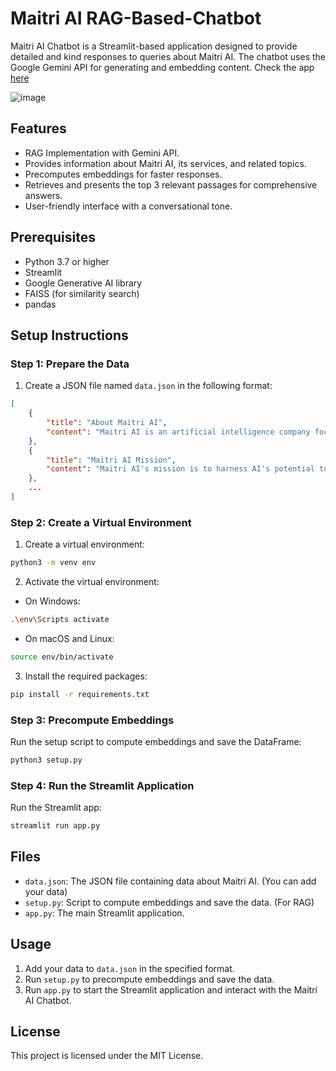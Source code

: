 
# Maitri AI RAG-Based-Chatbot

Maitri AI Chatbot is a Streamlit-based application designed to provide detailed and kind responses to queries about Maitri AI. The chatbot uses the Google Gemini API for generating and embedding content. Check the app [here](https://maitriai-chatbot.streamlit.app/)

![image](https://github.com/user-attachments/assets/93fefa93-93e2-48da-b68b-4cec6f767f18)


## Features

- RAG Implementation with Gemini API.
- Provides information about Maitri AI, its services, and related topics.
- Precomputes embeddings for faster responses.
- Retrieves and presents the top 3 relevant passages for comprehensive answers.
- User-friendly interface with a conversational tone.

## Prerequisites

- Python 3.7 or higher
- Streamlit
- Google Generative AI library
- FAISS (for similarity search)
- pandas

## Setup Instructions

### Step 1: Prepare the Data

1. Create a JSON file named `data.json` in the following format:

```json
[
    {
        "title": "About Maitri AI",
        "content": "Maitri AI is an artificial intelligence company focused on developing advanced AI technologies to enhance human experiences and empower businesses across various industries. Their mission is to harness the power of AI to drive innovation, solve complex problems, and create a positive impact on society. Maitri AI believes in the potential of AI to transform the way we live, work, and interact. They specialize in developing intelligent systems that can understand and interpret human language, recognize patterns in data, make intelligent decisions, and continuously learn and adapt. [1]"
    },
    {
        "title": "Maitri AI Mission",
        "content": "Maitri AI's mission is to harness AI's potential to transform lives, push boundaries, build ethical solutions, drive social impact, empower individuals, and shape a better future. [2]"
    },
    ...
]
```

### Step 2: Create a Virtual Environment

1. Create a virtual environment:

```bash
python3 -m venv env
```

2. Activate the virtual environment:

- On Windows:

```bash
.\env\Scripts activate
```

- On macOS and Linux:

```bash
source env/bin/activate
```

3. Install the required packages:

```bash
pip install -r requirements.txt
```


### Step 3: Precompute Embeddings

Run the setup script to compute embeddings and save the DataFrame:

```bash
python3 setup.py
```

### Step 4: Run the Streamlit Application

Run the Streamlit app:

```bash
streamlit run app.py
```

## Files

- `data.json`: The JSON file containing data about Maitri AI. (You can add your data)
- `setup.py`: Script to compute embeddings and save the data. (For RAG)
- `app.py`: The main Streamlit application.

## Usage

1. Add your data to `data.json` in the specified format.
2. Run `setup.py` to precompute embeddings and save the data.
3. Run `app.py` to start the Streamlit application and interact with the Maitri AI Chatbot.

## License

This project is licensed under the MIT License.
